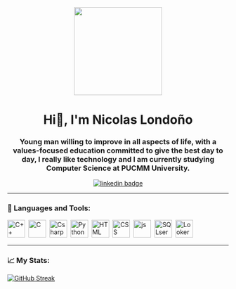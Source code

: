 <div id="header" align="center">
    <img src="https://media.giphy.com/media/Tgw604MyLJnDtbi4t0/giphy.gif" width="200"/>
    <h1 alig="center">Hi👋, I'm Nicolas Londoño</h1>
    <h3 alig="center">Young man willing to improve in all aspects of life, with a
        values-focused education committed to give the best day to
        day, I really like technology and I am currently studying Computer Science at PUCMM University.</h3>
</div>

<div id="badges" align="center">
    <a href="https://www.linkedin.com/in/nicolas-londoño-317336199/">
        <img src="https://img.shields.io/twitter/url?label=Nicolas%20Londo%C3%B1o&logo=linkedin&logoColor=blue&style=for-the-               badge&url=https%3A%2F%2Fwww.linkedin.com%2Ffeed%2F"
        alt="linkedin badge">
    </a>
</div>

---

<div align="left">
    <h3>🔨 Languages and Tools:</h3> 
    <div>
        <img src="https://img.icons8.com/color/512/c-plus-plus-logo.png" title="C++" alt="C++" width="40" height="40">&nbsp;
        <img src="https://img.icons8.com/fluency/512/c-programming.png" title="C" alt="C" width="40" height="40">&nbsp;
        <img src="https://cdn-icons-png.flaticon.com/512/6132/6132221.png" title="Csharp" alt="Csharp" width="40" height="40">&nbsp;
        <img src="https://img.icons8.com/color/512/python.png" title="Python" alt="Python" width="40" height="40">&nbsp;
        <img src="https://img.icons8.com/color/512/html-5.png" title="HTML" alt="HTML" width="40" height="40">&nbsp;
        <img src="https://img.icons8.com/color/512/css3.png" title="CSS" alt="CSS" width="40" height="40">&nbsp;
        <img src="https://cdn-icons-png.flaticon.com/512/5968/5968292.png" title="js" alt="js" width="40" height="40">&nbsp;
        <img src="https://img.icons8.com/color/512/microsoft-sql-server.png" title="SQLserver" alt="SQLserver" width="40" height="40">&nbsp;
        <img src="https://avatars.githubusercontent.com/u/1437874?s=280&v=4" title="Looker Studio" alt="Looker Studio" width="40" height="40">&nbsp;
    </div>
</div>

---
### 📈 My Stats:
[![GitHub Streak](http://github-readme-streak-stats.herokuapp.com?user=niko-londono&theme=dark&hide_border=true)](https://git.io/streak-stats)



